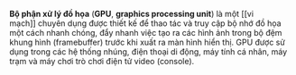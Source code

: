 **Bộ phận xử lý đồ họa** (**GPU**, **graphics processing unit**) là một [[vi mạch]] chuyên dụng được thiết kế để thao tác và truy cập bộ nhớ đồ họa một cách nhanh chóng, đẩy nhanh việc tạo ra các hình ảnh trong bộ đệm khung hình (framebuffer) trước khi xuất ra màn hình hiển thị. GPU được sử dụng trong các hệ thống nhúng, điện thoại di động, máy tính cá nhân, máy trạm và máy chơi trò chơi điện tử video (console).